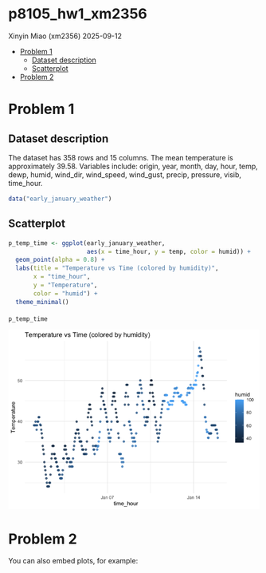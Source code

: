 p8105_hw1_xm2356
================
Xinyin Miao (xm2356)
2025-09-12

- [Problem 1](#problem-1)
  - [Dataset description](#dataset-description)
  - [Scatterplot](#scatterplot)
- [Problem 2](#problem-2)

# Problem 1

## Dataset description

The dataset has 358 rows and 15 columns. The mean temperature is
approximately 39.58. Variables include: origin, year, month, day, hour,
temp, dewp, humid, wind_dir, wind_speed, wind_gust, precip, pressure,
visib, time_hour.

``` r
data("early_january_weather")
```

## Scatterplot

``` r
p_temp_time <- ggplot(early_january_weather,
                      aes(x = time_hour, y = temp, color = humid)) +
  geom_point(alpha = 0.8) +
  labs(title = "Temperature vs Time (colored by humidity)",
       x = "time_hour",
       y = "Temperature",
       color = "humid") +
  theme_minimal()

p_temp_time
```

![](p8105_hw1_xm2356_files/figure-gfm/unnamed-chunk-2-1.png)<!-- -->

# Problem 2

You can also embed plots, for example:
